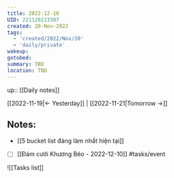 ```yaml
---
title: 2022-12-10
UID: 221120223307
created: 20-Nov-2022
tags:
  - 'created/2022/Nov/20'
  - 'daily/private'
wakeup:
gotobed:
summary: TBD
location: TBD
---
```

up:: [[Daily notes]]

[[2022-11-19|<- Yesterday]] | [[2022-11-21|Tomorrow ->]]

## Notes:
- [[5 bucket list đáng làm nhất hiện tại]]
- [ ] [[Đám cưới Khương Béo - 2022-12-10]] #tasks/event 

![[Tasks list]]

